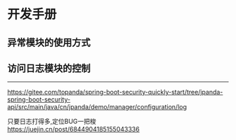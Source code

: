 # 开发手册

## 异常模块的使用方式

## 访问日志模块的控制


---
https://gitee.com/topanda/spring-boot-security-quickly-start/tree/jpanda-spring-boot-security-api/src/main/java/cn/jpanda/demo/manager/configuration/log


只要日志打得多,定位BUG一把梭
https://juejin.cn/post/6844904185155043336









